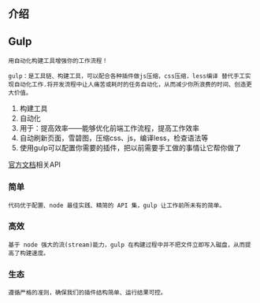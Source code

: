 ## 介绍

## Gulp

`用自动化构建工具增强你的工作流程！`

`gulp：是⼯具链、构建⼯具，可以配合各种插件做js压缩，css压缩，less编译 替代⼿⼯实现自动化工作.将开发流程中让人痛苦或耗时的任务自动化，从而减少你所浪费的时间、创造更大价值。`

<ol>
    <li>构建⼯具</li>
    <li>⾃动化</li>
    <li>⽤于：提⾼效率——能够优化前端⼯作流程，提⾼⼯作效率</li>
    <li>⾃动刷新页⾯，雪碧图，压缩css、js，编译less，检查语法等</li>
    <li>使⽤gulp可以配置你需要的插件，把以前需要⼿⼯做的事情让它帮你做了</li>
</ol>

<p><a href="https://www.gulpjs.com.cn/docs/api/concepts/">官方文档</a>相关API</p>

### 简单

`代码优于配置、node 最佳实践、精简的 API 集，gulp 让工作前所未有的简单。`

### 高效

`基于 node 强大的流(stream)能力，gulp 在构建过程中并不把文件立即写入磁盘，从而提高了构建速度。`

### 生态

`遵循严格的准则，确保我们的插件结构简单、运行结果可控。`
